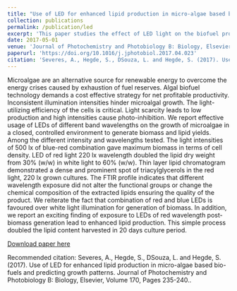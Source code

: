 ```yaml
---
title: "Use of LED for enhanced lipid production in micro-algae based bio-fuels and predicting growth patterns."
collection: publications
permalink: /publication/led
excerpt: 'This paper studies the effect of LED light on the biofuel production in algae.'
date: 2017-05-01
venue: 'Journal of Photochemistry and Photobiology B: Biology, Elsevier'
paperurl: 'https://doi.org/10.1016/j.jphotobiol.2017.04.023'
citation: 'Severes, A., Hegde, S., DSouza, L. and Hegde, S. (2017). Use of LED for enhanced lipid production in micro-algae based bio-fuels and predicting growth patterns. Journal of Photochemistry and Photobiology B: Biology, Elsevier, Volume 170, Pages 235-240.'
---
```

Microalgae are an alternative source for renewable energy to overcome the energy crises caused by exhaustion of fuel reserves. Algal biofuel technology demands a cost effective strategy for net profitable productivity. Inconsistent illumination intensities hinder microalgal growth. The light-utilizing efficiency of the cells is critical. Light scarcity leads to low production and high intensities cause photo-inhibition. We report effective usage of LEDs of different band wavelengths on the growth of microalgae in a closed, controlled environment to generate biomass and lipid yields. Among the different intensity and wavelengths tested. The light intensities of 500 lx of blue-red combination gave maximum biomass in terms of cell density. LED of red light 220 lx wavelength doubled the lipid dry weight from 30% (w/w) in white light to 60% (w/w). Thin layer lipid chromatogram demonstrated a dense and prominent spot of triacylglycerols in the red light, 220 lx grown cultures. The FTIR profile indicates that different wavelength exposure did not alter the functional groups or change the chemical composition of the extracted lipids ensuring the quality of the product. We reiterate the fact that combination of red and blue LEDs is favoured over white light illumination for generation of biomass. In addition, we report an exciting finding of exposure to LEDs of red wavelength post-biomass generation lead to enhanced lipid production. This simple process doubled the lipid content harvested in 20 days culture period.

[Download paper here](https://doi.org/10.1016/j.jphotobiol.2017.04.023)

Recommended citation: Severes, A., Hegde, S., DSouza, L. and Hegde, S. (2017). Use of LED for enhanced lipid production in micro-algae based bio-fuels and predicting growth patterns. Journal of Photochemistry and Photobiology B: Biology, Elsevier, Volume 170, Pages 235-240.</i>.